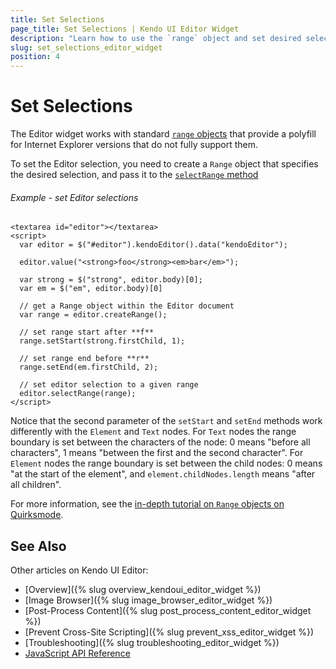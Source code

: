 ```yaml
---
title: Set Selections
page_title: Set Selections | Kendo UI Editor Widget
description: "Learn how to use the `range` object and set desired selections in the Kendo UI Editor widget."
slug: set_selections_editor_widget
position: 4
---
```


# Set Selections

The Editor widget works with standard [`range` objects](https://developer.mozilla.org/en/docs/Web/API/Range) that provide a polyfill for Internet Explorer versions that do not fully support them.

To set the Editor selection, you need to create a `Range` object that specifies the desired selection, and pass it to the [`selectRange` method](/kendo-ui/api/javascript/ui/editor#methods-selectRange)

###### Example - set Editor selections

    <textarea id="editor"></textarea>
    <script>
      var editor = $("#editor").kendoEditor().data("kendoEditor");

      editor.value("<strong>foo</strong><em>bar</em>");

      var strong = $("strong", editor.body)[0];
      var em = $("em", editor.body)[0]

      // get a Range object within the Editor document
      var range = editor.createRange();

      // set range start after **f**
      range.setStart(strong.firstChild, 1);

      // set range end before **r**
      range.setEnd(em.firstChild, 2);

      // set editor selection to a given range
      editor.selectRange(range);
    </script>

Notice that the second parameter of the `setStart` and `setEnd` methods work differently with the `Element` and `Text` nodes. For `Text` nodes the range boundary is set between the characters of the node: 0 means "before all characters", 1 means "between the first and the second character". For `Element` nodes the range boundary is set between the child nodes: 0 means "at the start of the element", and `element.childNodes.length` means "after all children". 

For more information, see the [in-depth tutorial on `Range` objects on Quirksmode](http://www.quirksmode.org/dom/range_intro.html).

## See Also

Other articles on Kendo UI Editor:

* [Overview]({% slug overview_kendoui_editor_widget %})
* [Image Browser]({% slug image_browser_editor_widget %})
* [Post-Process Content]({% slug post_process_content_editor_widget %})
* [Prevent Cross-Site Scripting]({% slug prevent_xss_editor_widget %})
* [Troubleshooting]({% slug troubleshooting_editor_widget %})
* [JavaScript API Reference](/api/javascript/ui/editor)

